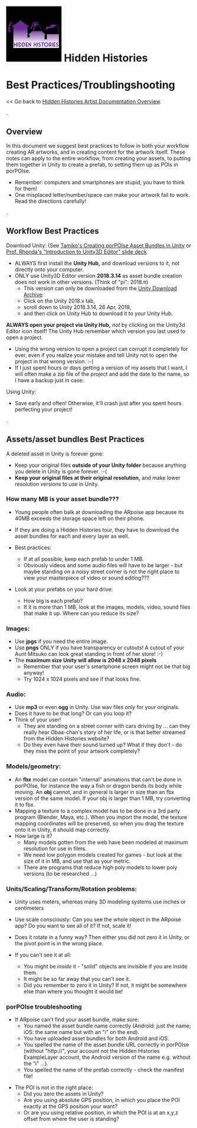 
# ![Hidden Histories Logo](images/hiddenhistories-logo.png) Hidden Histories

# Best Practices/Troublingshooting
<< Go back to [Hidden Histories Artist Documentation Overview](http://hiddenhistoriesjtown.org/documentation).

.

## Overview

In this document we suggest best practices to follow in both your workflow creating AR artworks, and in creating content for the artwork itself. These notes can apply to the entire workflow, from creating your assets, to putting them together in Unity to create a prefab, to setting them up as POIs in porPOIse.
- Remember: computers and smartphones are stupid, you have to think for them!
- One misplaced letter/number/space can make your artwork fail to work. Read the directions carefully!

.
 
## Workflow Best Practices

Download Unity: 
(See [Tamiko's Creating porPOIse Asset Bundles in Unity]( https://github.com/Hidden-Histories/Public-Resources/blob/master/documentation/CreatingAssetBundles.md#-hidden-histories) or [Prof. Rhonda's "Introduction to Unity3D Editor" slide deck](https://docs.google.com/presentation/d/1CzzGu4zK2a9VsXfM0WVPNGqtQfGEr30u67TTrWYI8qU/edit#slide=id.g7f6e1f9622_0_516)
- ALWAYS first install the **Unity Hub,** and download versions to it, not directly onto your computer.
- ONLY use Unity3D Editor version **2018.3.14** as asset bundle creation does not work in other versions. (Think of "pi": 2018.π)
  - This version can only be downloaded from the [Unity Download Archive](https://unity3d.com/get-unity/download/archive):
  - Click on the Unity 2018.x tab,
  - scroll down to Unity 2018.3.14, 26 Apr, 2019,
  - and then click on Unity Hub to download it to your Unity Hub.

**ALWAYS open your project via Unity Hub,** *not* by clicking on the Unity3d Editor icon itself! The Unity Hub remember which version you last used to open a project. 
- Using the wrong version to open a project can corrupt it completely for ever, even if you realize your mistake and tell Unity not to open the project in that wrong version. :-(
- If I just spent hours or days getting a version of my assets that I want, I will often make a zip file of the project and add the date to the name, so I have a backup just in case. 

Using Unity:
- Save early and often! Otherwise, it'll crash just after you spent hours perfecting your project!


.
 
## Assets/asset bundles Best Practices

A deleted asset in Unity is forever gone:
- Keep your original files **outside of your Unity folder** because anything you delete in Unity is gone forever. :-(
- **Keep your original files at their original resolution,** and make lower resolution versions to use in Unity.

### How many MB is your asset bundle??? 
- Young people often balk at downloading the ARpoise app because its 40MB exceeds the storage space left on their phone.
- If they are doing a Hidden Histories tour, they have to download the asset bundles for each and every layer as well. 

- Best practices:
  - If at all possible, keep each prefab to under 1 MB.
  - Obviously videos and some audio files will have to be larger - but maybe standing on a noisy street corner is not the right place to view your masterpiece of video or sound editing???

- Look at your prefabs on your hard drive: 
  - How big is each prefab?
  - If it is more than 1 MB, look at the images, models, video, sound files that make it up. Where can you reduce its size?

### Images:
- Use **jpgs** if you need the entire image.
- Use **pngs** ONLY if you have transparency or cutouts! A cutout of your Aunt Mitsuko can look great standing in front of her store! :-)
- The **maximum size Unity will allow is 2048 x 2048 pixels**
  - Remember that your user's smartphone screen might not be that big anyway!
  - Try 1024 x 1024 pixels and see if that looks fine.

### Audio:
- Use **mp3** or even **ogg** in Unity. Use wav files *only* for your originals. 
- Does it have to be that long? Or can you loop it?
- Think of your user! 
  - They are standing on a street corner with cars driving by ... can they really hear Obaa-chan's story of her life, or is that better streamed from the Hidden Histories website?
  - Do they even have their sound turned up? What if they don't - do they miss the point of your artwork completely?

### Models/geometry:
- An **fbx** model can contain "internal" animations that can't be done in porPOIse, for instance the way a fish or dragon bends its body while moving. An **obj** cannot, and in general is larger in size than an fbx version of the same model. If your obj is larger than 1 MB, try converting it to fbx.
- Mapping a texture to a complex model has to be done in a 3rd party program (Blender, Maya, etc.). When you import the model, the texture mapping coordinates will be preserved, so when you drag the texture onto it in Unity, it should map correctly. 
- How large is it? 
  - Many models gotten from the web have been modeled at maximum resolution for use in films.
  - We need low polygon models created for games - but look at the size of it in MB, and use that as your metric.
  - There are programs that reduce high poly models to lower poly versions (to be researched ...)
  
### Units/Scaling/Transform/Rotation problems: 
 - Unity uses meters, whereas many 3D modeling systems use inches or centimeters
 - Use scale consciously: Can you see the whole object in the ARpoise app? Do you want to see all of it? If not, scale it!
 - Does it rotate in a funny way? Then either you did not zero it in Unity, or the pivot point is in the wrong place.
 
- If you can't see it at all:
  - You might be *inside* it - "solid" objects are invisible if you are inside them.
  - It might be so far away that you can't see it.
  - Did you remember to zero it in Unity? If not, it might be somewhere else than where you thought it would be!
  
### porPOIse troubleshooting

* If ARpoise can't find your asset bundle, make sure:
   * You named the asset bundle name correctly (Android: just the name; iOS: the same name but with an "i" on the end).
   * You have uploaded asset bundles for both Android and iOS.
   * You spelled the name of the asset bundle URL correctly in porPOIse (without "http://", your account not the Hidden Histories ExampleLayer account, the Android version of the name e.g. without the "i" ...).
   * You spelled the name of the prefab correctly - check the manifest file!
 

- The POI is not in the right place:
  - Did you zero the assets in Unity?
  - Are you using absolute GPS position, in which you place the POI exactly at the GPS position your want?
  - Or are you using relative position, in which the POI is at an x,y,z offset from where the user is standing?

